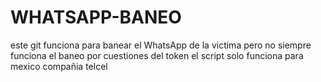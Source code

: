 # WHATSAPP-BANEO

este git funciona para banear el WhatsApp de la victima pero no siempre funciona el baneo por cuestiones del token el script solo funciona para mexico compañia telcel

